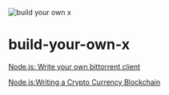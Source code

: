 ![build your own x](https://github.com/user-attachments/assets/5724f847-a536-4a16-aa75-c24d0dbfb97d)

# build-your-own-x

[Node.js: Write your own bittorrent client](https://allenkim67.github.io/programming/2016/05/04/how-to-make-your-own-bittorrent-client.html)

[Node.js:Writing a Crypto Currency Blockchain](https://www.smashingmagazine.com/2020/02/cryptocurrency-blockchain-node-js/)

